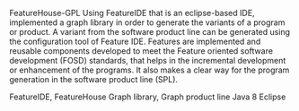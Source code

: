 FeatureHouse-GPL
Using FeatureIDE that is an eclipse-based IDE, implemented a graph library in order to generate the variants of a program or product. A variant from the software product line can be generated using the configuration tool of Feature IDE. Features are implemented and reusable components developed to meet the Feature oriented software development (FOSD) standards, that helps in the incremental development or enhancement of the programs. It also makes a clear way for the program generation in the software product line (SPL).

FeatureIDE, FeatureHouse
Graph library, Graph product line
Java 8
Eclipse
